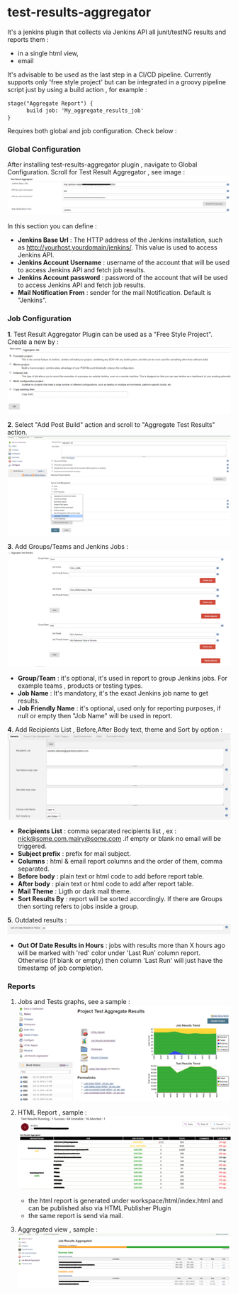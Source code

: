 # test-results-aggregator
It's a jenkins plugin that collects via Jenkins API all junit/testNG results and reports them : 
* in a single html view, 
* email

It's advisable to be used as the last step in a CI/CD pipeline. Currently supports only 'free style project' but can be integrated in a groovy pipeline script just by using a build action , for example : 

    stage("Aggregate Report") {
		  build job: 'My_aggregate_results_job'
    }

Requires both global and job configuration. Check below : 

### Global Configuration
After installing test-results-aggregator plugin , navigate to Global Configuration. Scroll for Test Result Aggregator , see image : 
![Global Configuration](https://github.com/sdrss/test/blob/master/screenshots/Global_Configuration.png)

In this section you can define : 
* **Jenkins Base Url** : The HTTP address of the Jenkins installation, such as http://yourhost.yourdomain/jenkins/. This value is used to access Jenkins API.
* **Jenkins Account Username** : username of the account that will be used to access Jenkins API and fetch job results.
* **Jenkins Account password** : password of the account that will be used to access Jenkins API and fetch job results.
* **Mail Notification From** : sender for the mail Notification. Default is "Jenkins".

### Job Configuration

**1**. Test Result Aggregator Plugin can be used as a "Free Style Project". Create a new by : 
  ![Free Style Project](https://github.com/sdrss/test/blob/master/screenshots/FreeStyleProject.png)

**2**. Select "Add Post Build" action and scroll to "Aggregate Test Results" action.
  ![Post Build Action](https://github.com/sdrss/test/blob/master/screenshots/PostBuildAction.png)

**3**. Add Groups/Teams and Jenkins Jobs : 
  ![Jobs Configuraion](https://github.com/sdrss/test/blob/master/screenshots/FreeStyleProject_Jobs.png)
* **Group/Team** : it's optional, it's used in report to group Jenkins jobs. For example teams , products or testing types.
* **Job Name** : It's mandatory, it's the exact Jenkins job name to get results.
* **Job Friendly Name** : it's optional, used only for reporting purposes, if null or empty then "Job Name" will be used in report.

**4**. Add Recipients List , Before,After Body text, theme and Sort by option : 
  ![Recipients](https://github.com/sdrss/test/blob/master/screenshots/ReceipientsList.png)
* **Recipients List** : comma separated recipients list , ex : nick@some.com,mairy@some.com .if empty or blank no email will be triggered.
* **Subject prefix** : prefix for mail subject.
* **Columns** : html & email report columns and the order of them, comma separated.
* **Before body** : plain text or html code to add before report table.
* **After body** : plain text or html code to add after report table.
* **Mail Theme** : Ligth or dark mail theme.
* **Sort Results By** : report will be sorted accordingly. If there are Groups then sorting refers to jobs inside a group.

**5**. Outdated results : 
   ![OutofDate](https://github.com/sdrss/test/blob/master/screenshots/OutofDate.png)
* **Out Of Date Results in Hours** : jobs with results more than X hours ago will be marked with 'red' color under 'Last Run' column report.
Otherwise (if blank or empty) then column 'Last Run' will just have the timestamp of job completion.

### Reports

1. Jobs and Tests graphs, see a sample :
  ![Main View](https://github.com/sdrss/test/blob/master/screenshots/MainView.png)

2. HTML Report , sample :
  ![html](https://github.com/sdrss/test/blob/master/screenshots/htmlView.png)
    * the html report is generated under workspace/html/index.html and can be published also via HTML Publisher Plugin
    * the same report is send via mail.
    
3. Aggregated view , sample : 
  ![Aggregated](https://github.com/sdrss/test/blob/master/screenshots/AggregatedView.png)
